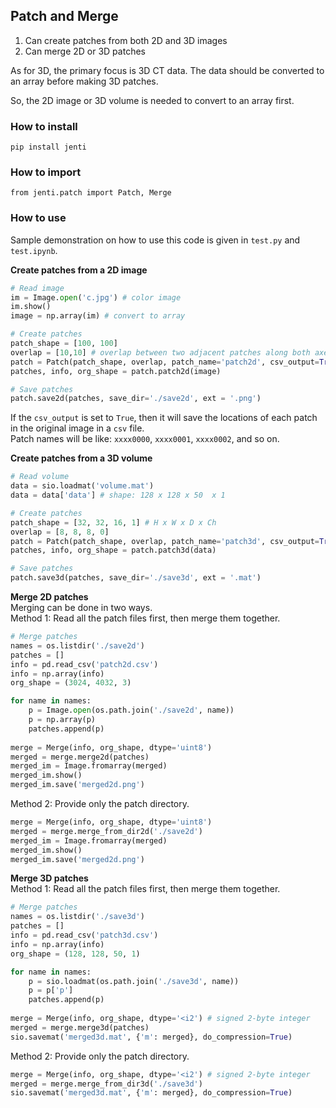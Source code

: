 ## Patch and Merge 
1. Can create patches from both 2D and 3D images
2. Can merge 2D or 3D patches 

As for 3D, the primary focus is 3D CT data. The data should be converted to an array before making 3D patches. 

So, the 2D image or 3D volume is needed to convert to an array first.

### How to install
```
pip install jenti
```

### How to import
```
from jenti.patch import Patch, Merge
```

### How to use
Sample demonstration on how to use this code is given in `test.py` and `test.ipynb`.

**Create patches from a 2D image**
```python
# Read image
im = Image.open('c.jpg') # color image
im.show()
image = np.array(im) # convert to array

# Create patches
patch_shape = [100, 100]
overlap = [10,10] # overlap between two adjacent patches along both axes
patch = Patch(patch_shape, overlap, patch_name='patch2d', csv_output=True)
patches, info, org_shape = patch.patch2d(image)

# Save patches       
patch.save2d(patches, save_dir='./save2d', ext = '.png')
```
If the `csv_output` is set to `True`, then it will save the locations of each patch 
in the original image in a `csv` file. </br>
Patch names will be like: `xxxx0000`, `xxxx0001`, `xxxx0002`, and so on.


**Create patches from a 3D volume**
```python
# Read volume
data = sio.loadmat('volume.mat')
data = data['data'] # shape: 128 x 128 x 50  x 1

# Create patches
patch_shape = [32, 32, 16, 1] # H x W x D x Ch
overlap = [8, 8, 8, 0]
patch = Patch(patch_shape, overlap, patch_name='patch3d', csv_output=True)
patches, info, org_shape = patch.patch3d(data)

# Save patches
patch.save3d(patches, save_dir='./save3d', ext = '.mat')
```

**Merge 2D patches**</br>
Merging can be done in two ways.</br>
Method 1: Read all the patch files first, then merge them together.
```python
# Merge patches
names = os.listdir('./save2d')
patches = []
info = pd.read_csv('patch2d.csv')
info = np.array(info)
org_shape = (3024, 4032, 3)

for name in names:
    p = Image.open(os.path.join('./save2d', name))
    p = np.array(p)
    patches.append(p)
    
merge = Merge(info, org_shape, dtype='uint8')
merged = merge.merge2d(patches)
merged_im = Image.fromarray(merged)
merged_im.show()
merged_im.save('merged2d.png')
```
Method 2: Provide only the patch directory.
```python
merge = Merge(info, org_shape, dtype='uint8')
merged = merge.merge_from_dir2d('./save2d') 
merged_im = Image.fromarray(merged)
merged_im.show()
merged_im.save('merged2d.png')
```
**Merge 3D patches**</br>
Method 1: Read all the patch files first, then merge them together.
```python
# Merge patches
names = os.listdir('./save3d')
patches = []
info = pd.read_csv('patch3d.csv')
info = np.array(info)
org_shape = (128, 128, 50, 1)

for name in names:
    p = sio.loadmat(os.path.join('./save3d', name))
    p = p['p']
    patches.append(p)
    
merge = Merge(info, org_shape, dtype='<i2') # signed 2-byte integer
merged = merge.merge3d(patches)
sio.savemat('merged3d.mat', {'m': merged}, do_compression=True)
```
Method 2: Provide only the patch directory.
```python
merge = Merge(info, org_shape, dtype='<i2') # signed 2-byte integer
merged = merge.merge_from_dir3d('./save3d') 
sio.savemat('merged3d.mat', {'m': merged}, do_compression=True)
```
